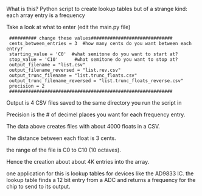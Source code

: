 What is this? Python script to create lookup tables
but of a strange kind: each array entry is a frequency

Take a look at what to enter (edit the main.py file)

     ########## change these values##############################
     cents_between_entries = 3  #how many cents do you want between each entry?
     starting_value = 'C0'  #what semitone do you want to start at?
     stop_value = 'C10'      #what semitone do you want to stop at?
     output_filename = "list.csv"
     output_filename_reversed = "list.rev.csv"
     output_trunc_filename = "list.trunc_floats.csv"
     output_trunc_filename_reversed = "list.trunc_floats_reverse.csv"
     precision = 2
     ############################################################

Output is 4 CSV files saved to the same directory you run
the script in  

Precision is the # of decimel places you want for each
frequency entry.

The data above creates files with about 4000 floats in a CSV.

The distance between each float is 3 cents.

the range of the file is C0 to C10 (10 octaves).

Hence the creation about about 4K entries into the array.

one application for this is lookup tables for devices like the AD9833 IC.
the lookup table finds a 12 bit entry from a ADC and returns a frequency for the chip to send to its output.
